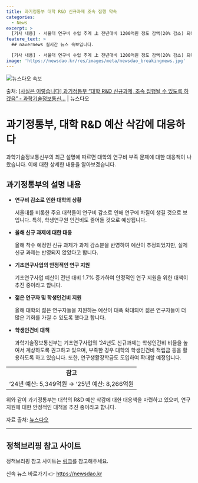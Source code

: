 ```yaml
---
title: 과기정통부 대학 R&D 신규과제 조속 집행 약속
categories:
  - News
excerpt: >
  [기사 내용] - 서울대 연구비 수입 추계 上 전년대비 1200억원 정도 감액(20% 감소) 되어 연구에 차…
feature_text: >
  ## navernews 실시간 뉴스 속보입니다.

  [기사 내용] - 서울대 연구비 수입 추계 上 전년대비 1200억원 정도 감액(20% 감소) 되어 연구에 차…
image: 'https://newsdao.kr/res/images/meta/newsdao_breakingnews.jpg'
---
```


![뉴스다오 속보](https://newsdao.kr/res/images/meta/newsdao_breakingnews.jpg)

<p>출처: <a href="https://newsdao.kr/3326" rel="dofollow">[사실은 이렇습니다] 과기정통부 “대학 R&D 신규과제, 조속 집행될 수 있도록 하겠음” - 과학기술정보통신…</a> | 뉴스다오</p>

<h1>과기정통부, 대학 R&D 예산 삭감에 대응하다</h1>
<p data-ke-size="size16">과학기술정보통신부의 최근 설명에 따르면 대학의 연구비 부족 문제에 대한 대응책이 나왔습니다. 이에 대한 상세한 내용을 알아보겠습니다.</p>

<h2 data-ke-size="size26">과기정통부의 설명 내용</h2>
<ul>
  <li><b>연구비 감소로 인한 대학의 상황</b>
    <p data-ke-size="size16">서울대를 비롯한 주요 대학들이 연구비 감소로 인해 연구에 차질이 생길 것으로 보입니다. 특히, 학생연구원 인건비도 줄어들 것으로 예상됩니다.</p>
  </li>
  <li><b>올해 신규 과제에 대한 대응</b>
    <p data-ke-size="size16">올해 착수 예정인 신규 과제가 과제 감소분을 반영하여 예산이 추정되었지만, 실제 신규 과제는 반영되지 않았다고 합니다.</p>
  </li>
  <li><b>기초연구사업의 안정적인 연구 지원</b>
    <p data-ke-size="size16">기초연구사업 예산이 전년 대비 1.7% 증가하여 안정적인 연구 지원을 위한 대책이 추진 중이라고 합니다.</p>
  </li>
  <li><b>젊은 연구자 및 학생인건비 지원</b>
    <p data-ke-size="size16">올해 대학의 젊은 연구자들을 지원하는 예산이 대폭 확대되어 젊은 연구자들이 더 많은 기회를 가질 수 있도록 했다고 합니다.</p>
  </li>
  <li><b>학생인건비 대책</b>
    <p data-ke-size="size16">과학기술정보통신부는 기초연구사업의 ‘24년도 신규과제는 학생인건비 비율을 높여서 계상하도록 권고하고 있으며, 부족한 경우 대학의 학생인건비 적립금 등을 활용하도록 하고 있습니다. 또한, 연구생활장학금도 도입하여 확대할 예정입니다.</p>
  </li>
</ul>
<table>
  <tr>
    <td style="text-align: center; height: 17px;"><b>참고</b></td>
  </tr>
  <tr>
    <td style="text-align: center; height: 17px;">‘24년 예산: 5,349억원 → ‘25년 예산: 8,266억원</td>
  </tr>
</table>
<p data-ke-size="size16">위와 같이 과기정통부는 대학의 R&D 예산 삭감에 대한 대응책을 마련하고 있으며, 연구 지원에 대한 안정적인 대책을 추진 중이라고 합니다.</p>

<p data-ke-size="size16">자료 출처: <a href="https://newsdao.kr/3326">뉴스다오</a></p>
<hr>
<h2 data-ke-size="size26">정책브리핑 참고 사이트</h2>
<p data-ke-size="size16">정책브리핑 참고 사이트는 <a href="www.korea.kr">링크</a>를 참고해주세요. </p>
 

신속 뉴스 바로가기 👉 <a href="https://newsdao.kr" rel="dofollow">https://newsdao.kr</a>


